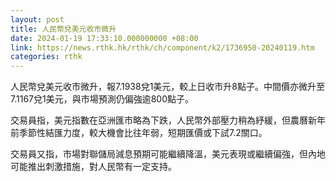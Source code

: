 ```yaml
---
layout: post
title: 人民幣兌美元收市微升　
date: 2024-01-19 17:33:10.000000000 +08:00
link: https://news.rthk.hk/rthk/ch/component/k2/1736950-20240119.htm
categories: rthk
---
```


人民幣兌美元收市微升，報7.1938兌1美元，較上日收市升8點子。中間價亦微升至7.1167兌1美元，與市場預測仍偏強逾800點子。

交易員指，美元指數在亞洲匯市略為下跌，人民幣外部壓力稍為紓緩，但農曆新年前季節性結匯力度，較大機會比往年弱，短期匯價或下試7.2關口。

交易員又指，市場對聯儲局減息預期可能繼續降溫，美元表現或繼續偏強，但內地可能推出刺激措施，對人民幣有一定支持。
